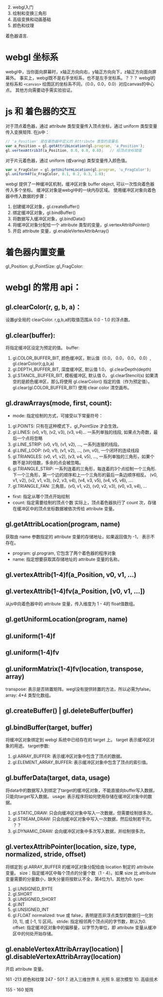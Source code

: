 

2. webgl入门
3. 绘制和变换三角形
4. 高级变换和动画基础
5. 颜色和纹理



着色器语言.


# webgl 坐标系
webgl中，当你面向屏幕时，x轴正方向向右，y轴正方向向下，z轴正方向面向屏幕外。
事实上，webgl既不是右手坐标系，也不是左手坐标系。？？？
webgl的坐标系和 `<canvas>` 绘图区的坐标系不同，（0.0，0.0，0.0）对应canvas的中心点。
其他方向需要动手需实验验证。

# js 和 着色器的交互
对于顶点着色器，通过 attribute 类型变量传入顶点坐标，通过 uniform 类型变量传入变换矩阵.
在js中：
```js
// 'a_Position' 是在着色器中定义的 Attribute 类型的变量名
var a_Position = gl.getAttribLocation(gl.program, 'a_Position');    
gl.vertexAttrib3f(a_Position, 0.0, 0.0, 0.0);   // 给顶点坐标赋值
```
对于片元着色器，通过 uniform (或varing) 类型变量传入颜色值。
```js
var u_FragColor = gl.getUniformLocation(gl.program, 'u_FragColor');
gl.uniform4f(u_FragColor, 0.1, 0.2, 0.3, 1.0);
```
webgl 提供了一种缓冲区机制，缓冲区对象 buffer object, 可以一次性向着色器传入多个坐标。
缓冲区对象是webgl中的一块内存区域。
使用缓冲区对象向着色器中传入数据的步骤：
1. 创建缓冲区对象，gl.createBuffer()
2. 绑定缓冲区对象，gl.bindBuffer()
3. 将数据写入缓冲区对象，gl.bindData()
4. 将缓冲区对象分配给一个 attribute 类型的变量，gl.vertexAttribPointer()
5. 开启 attribute 变量，gl.enableVertexAttribArray()



# 着色器内置变量
gl_Position:
gl_PointSize:
gl_FragColor:


# webgl 的常用 api：
## gl.clearColor(r, g, b, a)：
设置gl全局的 clearColor. r,g,b,a的取值范围从 0.0 - 1.0 的浮点数。
## gl.clear(buffer):
将指定缓冲区设定为预定的值。
buffer:
1. gl.COLOR_BUFFER_BIT, 颜色缓冲区，默认值（0.0， 0.0， 0.0， 0.0）, gl.clearColor(r,g,b,a)
2. gl.DEPTH_BUFFER_BIT, 深度缓冲区, 默认值 1.0， gl.clearDepth(depth)
3. gl.STANCIL_BUFFER_BIT, 模板缓冲区, 默认值 0， gl.clearStencil(s) 
如果清空的是颜色缓冲区，那么将使用 gl.clearColor() 指定的值（作为预定值）。
gl.clear(gl.COLOR_BUFFER_BIT) 使用 clear color 清空画布。
## gl.drawArrays(mode, first, count):
* mode: 指定绘制的方式，可接受以下常量符号：
1. gl.POINTS: 只有在这种模式下，gl_PointSize 才会生效。
2. gl.LINES: (v0, v1), (v2, v3), (v3, v4)... 一系列单独的线段, 如果点为奇数，最后一个点将忽略
3. gl.LINE_STRIP: (v0, v1), (v1, v2), ..., 一系列连接的线段。
4. gl.LINE_LOOP: (v0, v1), (v1, v2), ..., (vn, v0), 一个闭环的连续线段
5. gl.TRIANGLES: (v0, v1, v2), (v3, v4, v5), ..., 一系列单独的三角形，如果个数不是3的倍数，多余的点会被忽略。
6. gl.TRIANGLE_STRIP: 一系列连着的三角形，每连着的3个点绘制一个三角形.
下一个三角形，第一个边的顺序和上一个三角形的最后一条边顺序相反。
(v0, v1, v2), (v2, v1, v3), (v2, v3, v4), (v4, v3, v5), (v4, v5, v6), ....
7. gl.TRIANGLE_FAN: 三角扇，(v0, v1, v2), (v0, v2, v3), (v0, v3, v4), ...
* first: 指定从哪个顶点开始绘制
* count: 指定需要绘制的顶点个数
实际上，顶点着色器执行了 count 次，存储在缓冲区中的顶点坐标数据被依次传给 attribute 变量。
## gl.getAttribLocation(program, name)
获取由 name 参数指定的 attribute 变量的存储地址，如果返回值为 -1， 表示不存在。
* program: gl.program, 它包含了两个着色器的程序对象
* name: 指定想要获取其存储地址的 attribute 变量的名称。
## gl.vertexAttrib(1-4)f(a_Position, v0, v1, ...)
## gl.vertexAttrib(1-4)fv(a_Position, [v0, v1, ...])
从js中向着色器中的 attribute 变量，传入维度为 1 - 4的 float值数组。
## gl.getUniformLocation(program, name)
## gl.uniform(1-4)f
## gl.uniform(1-4)fv
## gl.uniformMatrix(1-4)fv(location, transpose, array)
transpose: 表示是否转置矩阵。wegl没有提供转置的方法，所以必需为false。
array: 4*4 类型化数组。

## gl.createBuffer() | gl.deleteBuffer(buffer)
## gl.bindBuffer(target, buffer)
将缓冲区对象绑定到 webgl 系统中已经存在的 target 上。 target 表示缓冲区对象的用途。
target参数:
1. gl.ARRAY_BUFFER: 表示缓冲区对象中包含了顶点的数据。
2. gl.ELEMENT_ARRAY_BUFFER: 表示缓冲区对象中包含了顶点的索引值。
## gl.bufferData(target, data, usage)
将data中的数据写入到绑定了target的缓冲区对象，不能直接向buffer写入数据，只能向target写入数据。
usage: 表示程序将如何使用存储在缓冲区对象中的数据。
1. gl.STATIC_DRAW: 只会向缓冲区对象中写入一次数据，但需要绘制很多次。
2. gl.STREAM_DRAW: 只会向缓冲区对象中写入一次数据，然后绘制若干次。 ？？
3. gl.DYNAMIC_DRAW: 会向缓冲区对象中多次写入数据，并绘制很多次。
## gl.vertexAttribPointer(location, size, type, normalized, stride, offset)
将绑定到 gl.ARRAY_BUFFER 的缓冲区对象分配给由 location 制定的 attribute 变量。
size：指定缓冲区中每个顶点的分量个数（1 - 4）。如果 size 比 attribute 变量需要的分量数小，缺失分量将按默认不全，第4位为1，其他为0.
type: 
1. gl.UNSIGNED_BYTE
2. gl.SHORT
3. gl.UNSIGNED_SHORT
4. gl.INT
5. gl.UNSIGNED_INT
6. gl.FLOAT
normalized: true 或 false，表明是否非浮点类型的数据归一化到 [0, 1], 或 [-1, 1] 区间。
stride: 指定相邻两个顶点间的字节数，默认为0.
offset: 指定缓冲区对象中的偏移量，以字节为单位，即 attribute 变量从缓冲区中的何处开始存储。
## gl.enableVertexAttribArray(location) | gl.disableVertexAttribArray(location)
开启 attribute 变量。






161 -213 颜色和纹理
247 - 501 
7. 进入三维世界
8. 光照
9. 层次模型
10. 高级技术


155 - 160 矩阵


